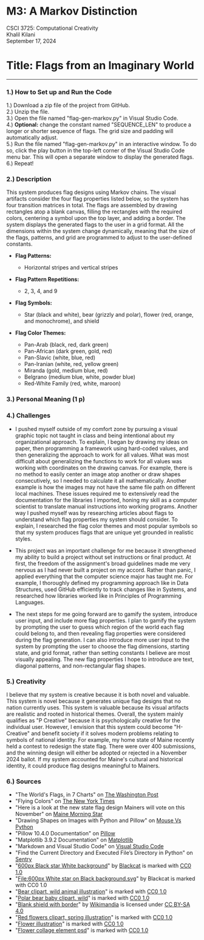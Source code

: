 # M3: A Markov Distinction
CSCI 3725: Computational Creativity\
Khalil Kilani\
September 17, 2024

# Title: Flags from an Imaginary World

***

### 1.) How to Set up and Run the Code
1.) Download a zip file of the project from GitHub.\
2.) Unzip the file.\
3.) Open the file named "flag-gen-markov.py" in Visual Studio Code.\
4.) **Optional:** change the constant named "SEQUENCE_LEN" to produce a longer or shorter sequence of flags. The grid size and padding will automatically adjust.\
5.) Run the file named "flag-gen-markov.py" in an interactive window. To do so, click the play button in the top-left corner of the Visual Studio Code menu bar. This will open a separate window to display the generated flags.\
6.) Repeat!

### 2.) Description
This system produces flag designs using Markov chains. The visual artifacts consider the four flag properties listed below, so the system has four transition matrices in total. The flags are assembled by drawing rectangles atop a blank canvas, filling the rectangles with the required colors, centering a symbol upon the top layer, and adding a border. The system displays the generated flags to the user in a grid format. All the dimensions within the system change dynamically, meaning that the size of the flags, patterns, and grid are programmed to adjust to the user-defined constants.

- **Flag Patterns:**
    * Horizontal stripes and vertical stripes

- **Flag Pattern Repetitions:**
    * 2, 3, 4, and 9

- **Flag Symbols:**
    * Star (black and white), bear (grizzly and polar), flower (red, orange, and monochrome), and shield

- **Flag Color Themes:**
    * Pan-Arab (black, red, dark green)
    * Pan-African (dark green, gold, red)
    * Pan-Slavic (white, blue, red)
    * Pan-Iranian (white, red, yellow green)
    * Miranda (gold, medium blue, red)
    * Belgrano (medium blue, white, powder blue)
    * Red-White Family (red, white, maroon)

### 3.) Personal Meaning (1 p)


### 4.) Challenges
* I pushed myself outside of my comfort zone by pursuing a visual graphic topic not taught in class and being intentional about my organizational approach. To explain, I began by drawing my ideas on paper, then programming a framework using hard-coded values, and then generalizing the approach to work for all values. What was most difficult about generalizing the functions to work for all values was working with coordinates on the drawing canvas. For example, there is no method to easily center an image atop another or draw shapes consecutively, so I needed to calculate it all mathematically. Another example is how the images may not have the same file path on different local machines. These issues required me to extensively read the documentation for the libraries I imported, honing my skill as a computer scientist to translate manual instructions into working programs. Another way I pushed myself was by researching articles about flags to understand which flag properties my system should consider. To explain, I researched the flag color themes and most popular symbols so that my system produces flags that are unique yet grounded in realistic styles.

* This project was an important challenge for me because it strengthened my ability to build a project without set instructions or final product. At first, the freedom of the assignment's broad guidelines made me very nervous as I had never built a project on my accord. Rather than panic, I applied everything that the computer science major has taught me. For example, I thoroughly defined my programming approach like in Data Structures, used GitHub efficiently to track changes like in Systems, and researched how libraries worked like in Principles of Programming Languages.

* The next steps for me going forward are to gamify the system, introduce user input, and include more flag properties. I plan to gamify the system by prompting the user to guess which region of the world each flag could belong to, and then revealing flag properties were considered during the flag generation. I can also introduce more user input to the system by prompting the user to choose the flag dimensions, starting state, and grid format, rather than setting constants I believe are most visually appealing. The new flag properties I hope to introduce are text, diagonal patterns, 
and non-rectangular flag shapes.

### 5.) Creativity
I believe that my system is creative because it is both novel and valuable. This system is novel because it generates unique flag designs that no nation currently uses. This system is valuable because its visual artifacts are realistic and rooted in historical themes. Overall, the system mainly qualifies as "P Creative" because it is psychologically creative for the individual user. However, I envision that this system could become "H-Creative" and benefit society if it solves modern problems relating to symbols of national identity. For example, my home state of Maine recently held a contest to redesign the state flag. There were over 400 submissions, and the winning design will either be adopted or rejected in a November 2024 ballot. If my system accounted for Maine's cultural and historical identity, it could produce flag designs meaningful to Mainers.

### 6.) Sources
* "The World's Flags, in 7 Charts" on [The Washington Post](https://www.washingtonpost.com/news/wonk/wp/2016/04/07/the-worlds-flags-in-7-charts/)
* "Flying Colors" on [The New York Times](https://www.nytimes.com/2023/08/20/briefing/state-flags.html)
* "Here is a look at the new state flag design Mainers will vote on this November" on [Maine Morning Star](https://mainemorningstar.com/briefs/here-is-a-look-at-the-new-state-flag-design-mainers-will-vote-on-this-november/)
* "Drawing Shapes on Images with Python and Pillow" on [Mouse Vs Python](https://www.blog.pythonlibrary.org/2021/02/23/drawing-shapes-on-images-with-python-and-pillow/)
* "Pillow 10.4.0 Documentation" on [Pillow](https://pillow.readthedocs.io/en/stable/index.html)
* "Matplotlib 3.9.2 Documentation" on [Matplotlib](https://matplotlib.org/stable/index.html)
* "Markdown and Visual Studio Code" on [Visual Studio Code](https://code.visualstudio.com/docs/languages/markdown)
* "Find the Current Directory and Executed File’s Directory in Python" on [Sentry](https://sentry.io/answers/find-the-current-directory-and-executed-file-s-directory-in-python/)
* "[600px Black star White background](https://commons.wikimedia.org/w/index.php?curid=49939362)" by [Blackcat](https://commons.wikimedia.org/wiki/User:Blackcat) is marked with [CC0 1.0](https://creativecommons.org/publicdomain/zero/1.0/deed.en?ref=openverse)
* "[File:600px White star on Black background.svg](https://commons.wikimedia.org/w/index.php?curid=46329297)" by Blackcat is marked with CC0 1.0
* "[Bear clipart, wild animal illustration](https://www.rawpixel.com/image/6286373/vector-public-domain-illustrations)" is marked with [CC0 1.0](https://creativecommons.org/publicdomain/zero/1.0/?ref=openverse)
* "[Polar bear baby clipart, wild](https://www.rawpixel.com/image/6285856/vector-sticker-public-domain-illustrations)" is marked with [CC0 1.0](https://creativecommons.org/publicdomain/zero/1.0/?ref=openverse)
* "[Blank shield with border](https://commons.wikimedia.org/w/index.php?curid=62442940)" by [Wikimandia](https://commons.wikimedia.org/wiki/User:Wikimandia) is licensed under [CC BY-SA 4.0](https://creativecommons.org/licenses/by-sa/4.0/?ref=openverse)
* "[Red flowers clipart, spring illustration](https://www.rawpixel.com/image/6334793/psd-plant-flowers-sticker)" is marked with [CC0 1.0](https://creativecommons.org/publicdomain/zero/1.0/?ref=openverse)
* "[Flower illustration](https://www.rawpixel.com/image/9069754/image-rose-flower-plant)" is marked with [CC0 1.0](https://creativecommons.org/publicdomain/zero/1.0/?ref=openverse)
* "[Flower collage element psd](https://www.rawpixel.com/image/7646965/psd-flower-plant-pattern)" is marked with [CC0 1.0](https://creativecommons.org/publicdomain/zero/1.0/?ref=openverse)